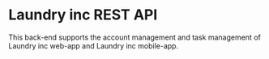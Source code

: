 # Laundry inc REST API

This back-end supports the account management and task management of Laundry inc web-app and Laundry inc mobile-app.
